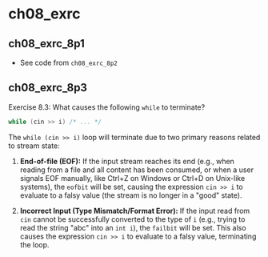 # ch08_exrc

## ch08_exrc_8p1

- See code from `ch08_exrc_8p2`

## ch08_exrc_8p3

Exercise 8.3: What causes the following `while` to terminate?

```cpp
while (cin >> i) /* ... */
```

The `while (cin >> i)` loop will terminate due to two primary reasons related to stream state:

1.  **End-of-file (EOF):** If the input stream reaches its end (e.g., when reading from a file and all content has been consumed, or when a user signals EOF manually, like Ctrl+Z on Windows or Ctrl+D on Unix-like systems), the `eofbit` will be set, causing the expression `cin >> i` to evaluate to a falsy value (the stream is no longer in a "good" state).

2.  **Incorrect Input (Type Mismatch/Format Error):** If the input read from `cin` cannot be successfully converted to the type of `i` (e.g., trying to read the string "abc" into an `int i`), the `failbit` will be set. This also causes the expression `cin >> i` to evaluate to a falsy value, terminating the loop.


